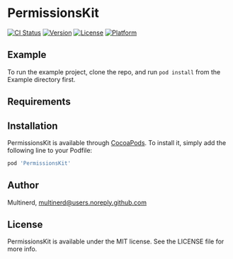 # PermissionsKit

[![CI Status](http://img.shields.io/travis/Multinerd/PermissionsKit.svg?style=flat)](https://travis-ci.org/Multinerd/PermissionsKit)
[![Version](https://img.shields.io/cocoapods/v/PermissionsKit.svg?style=flat)](http://cocoapods.org/pods/PermissionsKit)
[![License](https://img.shields.io/cocoapods/l/PermissionsKit.svg?style=flat)](http://cocoapods.org/pods/PermissionsKit)
[![Platform](https://img.shields.io/cocoapods/p/PermissionsKit.svg?style=flat)](http://cocoapods.org/pods/PermissionsKit)

## Example

To run the example project, clone the repo, and run `pod install` from the Example directory first.

## Requirements

## Installation

PermissionsKit is available through [CocoaPods](http://cocoapods.org). To install
it, simply add the following line to your Podfile:

```ruby
pod 'PermissionsKit'
```

## Author

Multinerd, multinerd@users.noreply.github.com

## License

PermissionsKit is available under the MIT license. See the LICENSE file for more info.
